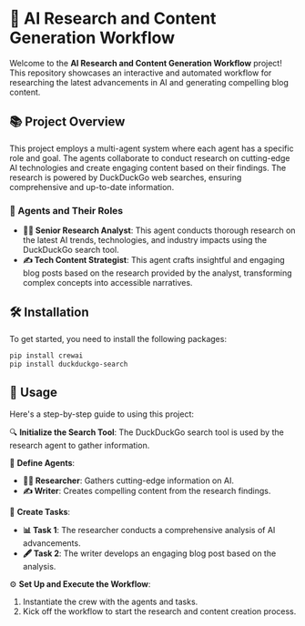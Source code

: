 # 🚀 AI Research and Content Generation Workflow

Welcome to the **AI Research and Content Generation Workflow** project! This repository showcases an interactive and automated workflow for researching the latest advancements in AI and generating compelling blog content.

## 📚 Project Overview

This project employs a multi-agent system where each agent has a specific role and goal. The agents collaborate to conduct research on cutting-edge AI technologies and create engaging content based on their findings. The research is powered by DuckDuckGo web searches, ensuring comprehensive and up-to-date information.

### 👥 Agents and Their Roles

- **🧑‍🔬 Senior Research Analyst**: This agent conducts thorough research on the latest AI trends, technologies, and industry impacts using the DuckDuckGo search tool.
- **✍️ Tech Content Strategist**: This agent crafts insightful and engaging blog posts based on the research provided by the analyst, transforming complex concepts into accessible narratives.

## 🛠️ Installation

To get started, you need to install the following packages:

```bash
pip install crewai
pip install duckduckgo-search
```

## 🚀 Usage

Here's a step-by-step guide to using this project:

🔍 **Initialize the Search Tool**:
The DuckDuckGo search tool is used by the research agent to gather information.

👥 **Define Agents**:

- **🧑‍🔬 Researcher**: Gathers cutting-edge information on AI.
- **✍️ Writer**: Creates compelling content from the research findings.

📝 **Create Tasks**:

- **📊 Task 1**: The researcher conducts a comprehensive analysis of AI advancements.
- **🖋️ Task 2**: The writer develops an engaging blog post based on the analysis.

⚙️ **Set Up and Execute the Workflow**:

1. Instantiate the crew with the agents and tasks.
2. Kick off the workflow to start the research and content creation process.
